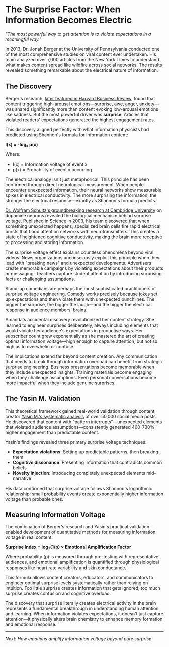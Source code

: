 # The Surprise Factor: When Information Becomes Electric

*"The most powerful way to get attention is to violate expectations in a meaningful way."*

In 2013, Dr. Jonah Berger at the University of Pennsylvania conducted one of the most comprehensive studies on viral content ever undertaken. His team analyzed over 7,000 articles from the New York Times to understand what makes content spread like wildfire across social networks. The results revealed something remarkable about the electrical nature of information.

## The Discovery

Berger's research, [later featured in Harvard Business Review](https://www.linkedin.com/posts/josue-valles_in-2013-dr-jonah-berger-conducted-a-big-activity-7186729298760740865-W9Se), found that content triggering high-arousal emotions—surprise, awe, anger, anxiety—was shared significantly more than content evoking low-arousal emotions like sadness. But the most powerful driver was **surprise**. Articles that violated readers' expectations generated the highest engagement rates.

This discovery aligned perfectly with what information physicists had predicted using Shannon's formula for information content:

**I(x) = -log₂ p(x)**

Where:
- I(x) = Information voltage of event x
- p(x) = Probability of event x occurring

The electrical analogy isn't just metaphorical. This principle has been confirmed through direct neurological measurement. When people encounter unexpected information, their neural networks show measurable spikes in electrical conductivity. The more surprising the information, the stronger the electrical response—exactly as Shannon's formula predicts.

[Dr. Wolfram Schultz's groundbreaking research at Cambridge University](https://www.wolframschultz.org/) on dopamine neurons revealed the biological mechanism behind surprise voltage. [Published in Science in 2003](https://research.pdn.cam.ac.uk/staff/schultz/index.shtml), his team discovered that when something unexpected happens, specialized brain cells fire rapid electrical bursts that flood attention networks with neurotransmitters. This creates a state of heightened cognitive conductivity, making the brain more receptive to processing and storing information.

The surprise voltage effect explains countless phenomena beyond viral videos. News organizations unconsciously exploit this principle when they lead with "breaking news" and unexpected developments. Advertisers create memorable campaigns by violating expectations about their products or messaging. Teachers capture student attention by introducing surprising facts or challenging assumptions.

Stand-up comedians are perhaps the most sophisticated practitioners of surprise voltage engineering. Comedy works precisely because jokes set up expectations and then violate them with unexpected punchlines. The bigger the surprise, the bigger the laugh—and the bigger the electrical response in audience members' brains.

Amanda's accidental discovery revolutionized her content strategy. She learned to engineer surprises deliberately, always including elements that would violate her audience's expectations in productive ways. Her subscriber count grew exponentially as she mastered the art of creating optimal information voltage—high enough to capture attention, but not so high as to overwhelm or confuse.

The implications extend far beyond content creation. Any communication that needs to break through information overload can benefit from strategic surprise engineering. Business presentations become memorable when they include unexpected insights. Training materials become engaging when they challenge assumptions. Even personal conversations become more impactful when they include genuine surprises.

## The Yasin M. Validation

This theoretical framework gained real-world validation through content creator [Yasin M.'s systematic analysis](https://www.linkedin.com/posts/josue-valles_in-2013-dr-jonah-berger-conducted-a-big-activity-7186729298760740865-W9Se) of over 50,000 social media posts. He discovered that content with "pattern interrupts"—unexpected elements that violated audience assumptions—consistently generated 400-700% higher engagement than predictable content.

Yasin's findings revealed three primary surprise voltage techniques:
- **Expectation violations**: Setting up predictable patterns, then breaking them
- **Cognitive dissonance**: Presenting information that contradicts common beliefs
- **Novelty injection**: Introducing completely unexpected elements mid-narrative

His data confirmed that surprise voltage follows Shannon's logarithmic relationship: small probability events create exponentially higher information voltage than probable ones.

## Measuring Information Voltage

The combination of Berger's research and Yasin's practical validation enabled development of quantitative methods for measuring information voltage in real content:

**Surprise Index = log₂(1/p) × Emotional Amplification Factor**

Where probability (p) is measured through pre-testing with representative audiences, and emotional amplification is quantified through physiological responses like heart rate variability and skin conductance.

This formula allows content creators, educators, and communicators to engineer optimal surprise levels systematically rather than relying on intuition. Too little surprise creates information that gets ignored; too much surprise creates confusion and cognitive overload.

The discovery that surprise literally creates electrical activity in the brain represents a fundamental breakthrough in understanding human attention and learning. When information violates expectations, it doesn't just capture attention—it physically alters brain chemistry to enhance memory formation and emotional response.

---

*Next: How emotions amplify information voltage beyond pure surprise* 